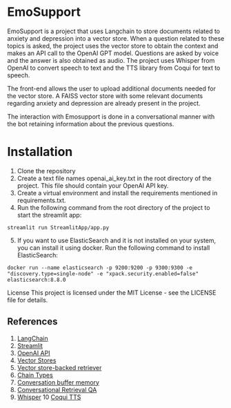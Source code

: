 # EmoSupport

EmoSupport is a project that uses Langchain to store documents related to anxiety and depression into a vector store. When a question related to these topics is asked, the project uses the vector store to obtain the context and makes an API call to the OpenAI GPT model. Questions are asked by voice and the answer is also obtained as audio. The project uses Whisper from OpenAI to convert speech to text and the TTS library from Coqui for text to speech.

The front-end allows the user to upload additional documents needed for the vector store. A FAISS vector store with some relevant documents regarding anxiety and depression are already present in the project.


The interaction with Emosupport is done in a conversational manner with the bot retaining information about the previous questions. 

# Installation
1. Clone the repository
2. Create a text file names openai_ai_key.txt in the root directory of the project. This file should contain your OpenAI API key.
3. Create a virtual environment and install the requirements mentioned in requirements.txt.
4. Run the following command from the root directory of the project to start the streamlit app:
```
streamlit run StreamlitApp/app.py
```
5. If you want to use ElasticSearch and it is not installed on your system, you can install it using docker. Run the following command to install ElasticSearch:
```
docker run --name elasticsearch -p 9200:9200 -p 9300:9300 -e "discovery.type=single-node" -e "xpack.security.enabled=false" elasticsearch:8.8.0
```


License
This project is licensed under the MIT License - see the LICENSE file for details.

## References

1. [LangChain](https://python.langchain.com)
2. [Streamlit](https://streamlit.io)
3. [OpenAI API](https://beta.openai.com)
4. [Vector Stores](https://python.langchain.com/docs/modules/data_connection/vectorstores/)
5. [Vector store-backed retriever](https://python.langchain.com/docs/modules/data_connection/retrievers/how_to/vectorstore)
6. [Chain Types](https://python.langchain.com/docs/modules/chains/document/)
7. [Conversation buffer memory](https://python.langchain.com/docs/modules/memory/how_to/buffer)
8. [Conversational Retrieval QA](https://python.langchain.com/docs/modules/chains/popular/chat_vector_db)
9. [Whisper](https://pypi.org/project/openai-whisper/)
10 [Coqui TTS](https://pypi.org/project/TTS/)

